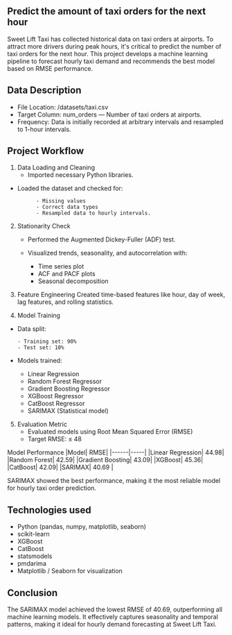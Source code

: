 ## Predict the amount of taxi orders for the next hour
Sweet Lift Taxi has collected historical data on taxi orders at airports. To attract more drivers during peak hours, it's critical to predict the number of taxi orders for the next hour. This project develops a machine learning pipeline to forecast hourly taxi demand and recommends the best model based on RMSE performance.

## Data Description
- File Location: /datasets/taxi.csv
- Target Column: num_orders — Number of taxi orders at airports.
- Frequency: Data is initially recorded at arbitrary intervals and resampled to 1-hour intervals.

## Project Workflow
1. Data Loading and Cleaning
   - Imported necessary Python libraries.
  - Loaded the dataset and checked for:

              - Missing values
              - Correct data types
              - Resampled data to hourly intervals.

2. Stationarity Check
   - Performed the Augmented Dickey-Fuller (ADF) test.
   - Visualized trends, seasonality, and autocorrelation with:

     - Time series plot
     - ACF and PACF plots
     - Seasonal decomposition

3. Feature Engineering
Created time-based features like hour, day of week, lag features, and rolling statistics.

4. Model Training
- Data split:

      - Training set: 90%
      - Test set: 10%

- Models trained:
    - Linear Regression
    - Random Forest Regressor
    - Gradient Boosting Regressor
    - XGBoost Regressor
    - CatBoost Regressor
    - SARIMAX (Statistical model)

5. Evaluation Metric
   - Evaluated models using Root Mean Squared Error (RMSE)
   - Target RMSE: ≤ 48

Model Performance
|Model|	RMSE|
|------|-----|
|Linear Regression|	44.98|
|Random Forest|	42.59|
|Gradient Boosting|	43.09|
|XGBoost|	45.36|
|CatBoost|	42.09|
|SARIMAX|	40.69 |

SARIMAX showed the best performance, making it the most reliable model for hourly taxi order prediction.
## Technologies used
- Python (pandas, numpy, matplotlib, seaborn)
- scikit-learn
- XGBoost
- CatBoost
- statsmodels
- pmdarima
- Matplotlib / Seaborn for visualization

##  Conclusion
The SARIMAX model achieved the lowest RMSE of 40.69, outperforming all machine learning models. It effectively captures seasonality and temporal patterns, making it ideal for hourly demand forecasting at Sweet Lift Taxi.



